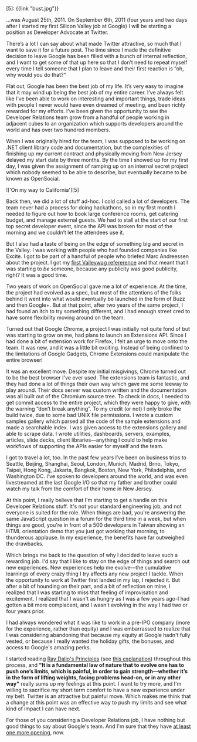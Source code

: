 [1]: http://gawker.com/valleywag/tech/google/opensocial-wont-open-till-next-year-331389.php
[2]: http://www.bwater.com/Uploads/FileManager/Principles/Bridgewater-Associates-Ray-Dalio-Principles.pdf
[3]: http://nymag.com/news/business/wallstreet/ray-dalio-2011-4/
[4]: https://sites.google.com/site/googdevreljobs/
[5]: {{link "bust.jpg"}}

...was August 25th, 2011.   On September 6th, 2011 (four years and two days
after I started my first Silicon Valley job at Google) I will be starting
a position as Developer Advocate at Twitter.

There’s a lot I can say about what made Twitter attractive, so much that
I want to save it for a future post.  The time since I made the definitive
decision to leave Google has been filled with a bunch of internal reflection,
and I want to get some of that up here so that I don’t need to repeat
myself every time I tell someone that I plan to leave and their first
reaction is “oh, why would you do that?”

Flat out, Google has been the best job of my life.  It’s very easy to
imagine that it may wind up being the best job of my entire career.
I’ve always felt like I’ve been able to work on interesting and important
things, trade ideas with people I never would have even dreamed of meeting,
and been richly rewarded for my efforts.  I’ve been given the
opportunity to see the Developer Relations team grow from a handful
of people working in adjacent cubes to an organization which supports
developers around the world and has over two hundred members.

When I was originally hired for the team, I was supposed to be working
on .NET client library code and documentation, but the complexities of
finishing up my current contract and physically moving from
New Jersey delayed my start date by three months.  By the time I showed
up for my first day, I was given the assignment of ramping up on an
internal secret project which nobody seemed to be able to describe, but
eventually became to be known as OpenSocial.

!['On my way to California'][5]

<!-- -**-END-**- -->

Back then, we did a lot of stuff ad-hoc.  I cold called a lot of
developers.  The team never had a process for doing hackathons,
so in my first month I needed to figure out how to book large
conference rooms, get catering budget, and manage external guests.
We had to stall at the start of our first top secret developer event,
since the API was broken for most of the morning and we couldn’t
let the attendees use it.

But I also had a taste of being on the edge of something big and
secret in the Valley.  I was working with people who had founded
companies like Excite.  I got to be part of a handful of people who
briefed Marc Andreessen about the project.  I
got my [first Valleywag refererence][1] and that meant that I was
starting to *be* someone, because any publicity was good publicity, right?
It was a good time.

Two years of work on OpenSocial gave me a lot of experience.  At the time,
the project had evolved as a spec, but most of the attentions of the folks
behind it went into what would eventually be launched in the form of Buzz
and then Google+.  But at that point, after two years of the same project,
I had found an itch to try something different, and I had enough
street cred to have some flexibility moving around on the team.

Turned out that Google Chrome, a project I was initially not quite fond
of but was starting to grow on me, had plans to launch an Extensions API.
Since I had done a bit of extension work for Firefox, I felt an urge
to move onto the team.  It was new, and it was a little bit exciting.
Instead of being confined to the limitations of Google Gadgets, Chrome
Extensions could manipulate the entire browser!

It was an excellent move.  Despite my initial misgivings, Chrome turned
out to be the best browser I've ever used.  The extensions team is
fantastic, and they had done a lot of things their own way which gave me
some leeway to play around.  Their docs server was custom written
and the documentation was all built out of the Chromium source tree.
To check in docs, I needed to get commit access to the entire project,
which they were happy to give, with the warning “don’t break anything”.
To my credit (or not) I only broke the build twice, due to some bad UNIX
file permissions.  I wrote a custom samples gallery which parsed all
the code of the sample extensions and made a searchable index.  I was
given access to the extensions gallery and able to scrape data.  I wrote
utilities, dashboards, servers, examples, articles, slide decks, client
libraries&mdash;anything I could to help make workflows of supporting the
APIs easier for myself and the team.

I got to travel a lot, too.  In the past few years I’ve been on business
trips to Seattle, Beijing, Shanghai, Seoul, London, Munich, Madrid,
Brno, Tokyo, Taipei, Hong Kong, Jakarta, Bangkok, Boston, New York,
Philadelphia, and Washington DC.  I’ve spoken to developers around the
world, and was even livestreamed at the last Google I/O so that my
father and brother could watch my talk from the comfort of their
home in New Jersey.

At this point, I really believe that I'm starting to get a handle
on this Developer Relations stuff.  It's not your standard engineering
job, and not everyone is suited for the role.  When things are bad,
you're answering the same JavaScript question in a forum for the third
time in a week, but when things are good, you're in front of a 500
developers in Taiwan showing an HTML orientation demo that you just
got working that morning, to thunderous applause.  In my experience,
the benefits have far outweighed the drawbacks.

Which brings me back to the question of why I decided to leave such
a rewarding job.  I'd say that I like to stay on the edge of things
and search out new experiences.  New experiences help me evolve&mdash;the
cumulative learnings of every crazy thing I try affects any new
project I tackle.
When the opportunity to work at Twitter first landed in my lap, I
rejected it.  But after a bit of hounding on their part, and a bit of
reflection on mine, I realized that I was starting to miss that feeling
of improvisation and excitement.  I realized that I wasn't as hungry as
I was a few years ago-I had gotten a bit more complacent, and I wasn't
evolving in the way I had two or four years prior.

I had always wondered what it was like to work in a pre-IPO company
(more for the experience, rather than equity) and I was embarrassed to
realize that I was considering abandoning that because my equity
at Google hadn't fully vested, or because I really wanted the holiday
gifts, the bonuses, and access to Google's amazing perks.

I started reading [Ray Dalio's Principles][2] (see [this explanation][3])
throughout this process, and **"It is a fundamental law of nature that
to evolve one has to push one’s limits, which is painful, in order to
gain strength—whether it’s in the form of lifting weights, facing
problems head-on, or in any other way"** really sums up my feelings
at this point.  I want to try more, and I'm willing to sacrifice my
short term comfort to have a new experience under my belt. Twitter
is an attractive but painful move.  Which makes me think that a
change at this point was an effective way to push my limits and see what
kind of impact I can have next.

For those of you considering a Developer Relations job,
I have nothing but good things to say about Google's team.  And I'm
sure that they have [at least one more opening][4], now.

